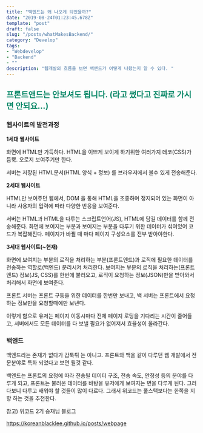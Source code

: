 ```yaml
---
title: "백엔드는 왜 나오게 되었을까?"
date: "2019-08-24T01:23:45.678Z"
template: "post"
draft: false
slug: "/posts/whatMakesBackend/"
category: "Develop"
tags:
- "Webdevelop"
- "Backend"
- ""
description: "웹개발의 흐름을 보면 백엔드가 어떻게 나왔는지 알 수 있다. "
---
```

<h2 style="color:rgb(9, 136, 104)"> 프론트앤드는 안보셔도 됩니다. (라고 썼다고 진짜로 가시면 안되요...) </h2>

### **웹사이트의 발전과정**

**1세대 웹사이트**

화면에  HTML만 가득하다. HTML을 이쁘게 보이게 하기위한 여러가지 데코(CSS)가 듬뿍. 오로지 보여주기만 한다. 

서버는 저장된 HTML문서(HTML 양식 + 정보) 를 브라우저에서 볼수 있게 전송해준다. 

**2세대 웹사이트**

HTML만 보여주던 웹에서, DOM 을 통해 HTML을 조종하며 정지되어 있는 화면이 아니라 사용자의 입력에 따라 다양한 반응을 보여준다.

서버는 HTML과 HTML을 다루는 스크립트언어(JS), HTML에 담길 데이터를 함께 전송해준다. 화면에 보여지는 부분과 보여지는 부분을 다루기 위한 데이터가 섞여있어 코드가 복잡해진다. 페이지가 바뀔 때 마다 페이지 구성요소를 전부 받아야한다. 

**3세대 웹사이트(~현재)**

화면에 보여지는 부분의 로직을 처리하는 부분(프론트엔드)과 로직에 필요한 데이터를 전송하는 역할로(백엔드) 분리시켜 처리한다. 보여지는 부분의 로직을 처리하는(프론트엔드) 정보(JS, CSS)를 한번에 불러오고, 로직이 요청하는 정보(JSON)만을 받아와서 처리해서 화면에 보여준다. 

프론트 서버는 프론트 구동을 위한 데이터를 한번만 보내고, 백 서버는 프론트에서 요청하는 정보만을 요청할때에만 보낸다. 

이렇게 함으로 유저는 페이지 이동시마다 전체 페이지 로딩을 기다리는 시간이 줄어들고, 서버에서도 모든 데이터를 다 보낼 필요가 없어져서 효율성이 올라간다. 

### 백엔드

백엔드라는 존재가 없다가 갑툭튀 는 아니고. 프론트와 백을 같이 다루던 웹 개발에서 전문분야로 특화 되었다고 보면 될것 같다.   

백엔드는 프론트의 요청에 따라 전송될 데이터 구조, 전송 속도, 안정성 등의 분야를 다루게 되고, 프론트는 불러온 데이터를 바탕을 유저에게 보여지는 면을 다루게 된다. 그러다보니 다루고 배워야 할 것들이 많이 다르다. 그래서 위코드는 풀스택보다는 한쪽을 지향 하는 것을 추천한다. 



참고)  위코드 2기 승재님 블로그

https://koreanblacklee.github.io/posts/webpage